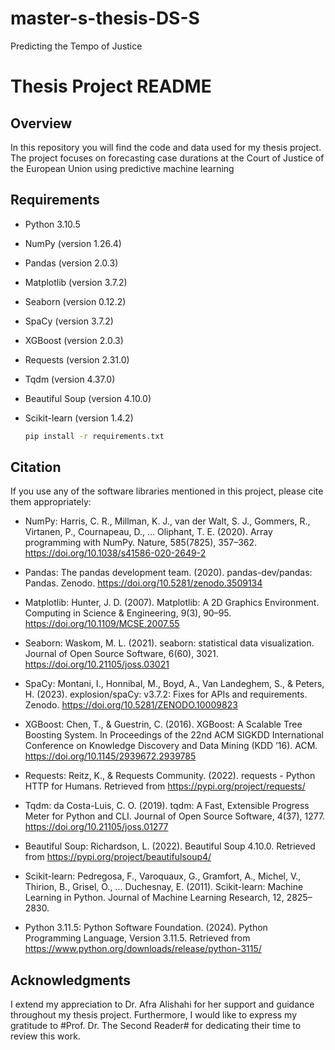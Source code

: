 # master-s-thesis-DS-S
Predicting the Tempo of Justice

# Thesis Project README

## Overview
In this repository you will find the code and data used for my thesis project. The project focuses on forecasting case durations at the Court of Justice of the European Union using predictive machine learning

## Requirements
- Python 3.10.5
- NumPy (version 1.26.4)
- Pandas (version 2.0.3)
- Matplotlib (version 3.7.2)
- Seaborn (version 0.12.2)
- SpaCy (version 3.7.2)
- XGBoost (version 2.0.3)
- Requests (version 2.31.0)
- Tqdm (version 4.37.0)
- Beautiful Soup (version 4.10.0)
- Scikit-learn (version 1.4.2)

   ```bash
   pip install -r requirements.txt
   ```

## Citation
If you use any of the software libraries mentioned in this project, please cite them appropriately:

- NumPy:
  Harris, C. R., Millman, K. J., van der Walt, S. J., Gommers, R., Virtanen, P., Cournapeau, D., ... Oliphant, T. E. (2020). Array programming with NumPy. Nature, 585(7825), 357–362. https://doi.org/10.1038/s41586-020-2649-2

- Pandas:
  The pandas development team. (2020). pandas-dev/pandas: Pandas. Zenodo. https://doi.org/10.5281/zenodo.3509134

- Matplotlib:
  Hunter, J. D. (2007). Matplotlib: A 2D Graphics Environment. Computing in Science & Engineering, 9(3), 90–95. https://doi.org/10.1109/MCSE.2007.55

- Seaborn:
  Waskom, M. L. (2021). seaborn: statistical data visualization. Journal of Open Source Software, 6(60), 3021. https://doi.org/10.21105/joss.03021

- SpaCy:
  Montani, I., Honnibal, M., Boyd, A., Van Landeghem, S., & Peters, H. (2023). explosion/spaCy: v3.7.2: Fixes for APIs and requirements. Zenodo. https://doi.org/10.5281/ZENODO.10009823

- XGBoost:
  Chen, T., & Guestrin, C. (2016). XGBoost: A Scalable Tree Boosting System. In Proceedings of the 22nd ACM SIGKDD International Conference on Knowledge Discovery and Data Mining (KDD ’16). ACM. https://doi.org/10.1145/2939672.2939785

- Requests:
  Reitz, K., & Requests Community. (2022). requests - Python HTTP for Humans. Retrieved from https://pypi.org/project/requests/

- Tqdm:
  da Costa-Luis, C. O. (2019). tqdm: A Fast, Extensible Progress Meter for Python and CLI. Journal of Open Source Software, 4(37), 1277. https://doi.org/10.21105/joss.01277

- Beautiful Soup:
  Richardson, L. (2022). Beautiful Soup 4.10.0. Retrieved from https://pypi.org/project/beautifulsoup4/

- Scikit-learn:
  Pedregosa, F., Varoquaux, G., Gramfort, A., Michel, V., Thirion, B., Grisel, O., ... Duchesnay, E. (2011). Scikit-learn: Machine Learning in Python. Journal of Machine Learning Research, 12, 2825–2830.

- Python 3.11.5:
  Python Software Foundation. (2024). Python Programming Language, Version 3.11.5. Retrieved from https://www.python.org/downloads/release/python-3115/


## Acknowledgments
I extend my appreciation to Dr. Afra Alishahi for her support and guidance throughout my thesis project. Furthermore, I would like to express my gratitude to #Prof. Dr. The Second Reader# for dedicating their time to review this work.
